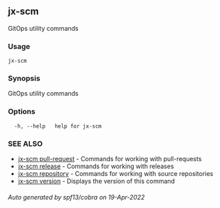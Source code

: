 ## jx-scm

GitOps utility commands

### Usage

```
jx-scm
```

### Synopsis

GitOps utility commands

### Options

```
  -h, --help   help for jx-scm
```

### SEE ALSO

* [jx-scm pull-request](jx-scm_pull-request.md)	 - Commands for working with pull-requests
* [jx-scm release](jx-scm_release.md)	 - Commands for working with releases
* [jx-scm repository](jx-scm_repository.md)	 - Commands for working with source repositories
* [jx-scm version](jx-scm_version.md)	 - Displays the version of this command

###### Auto generated by spf13/cobra on 19-Apr-2022
